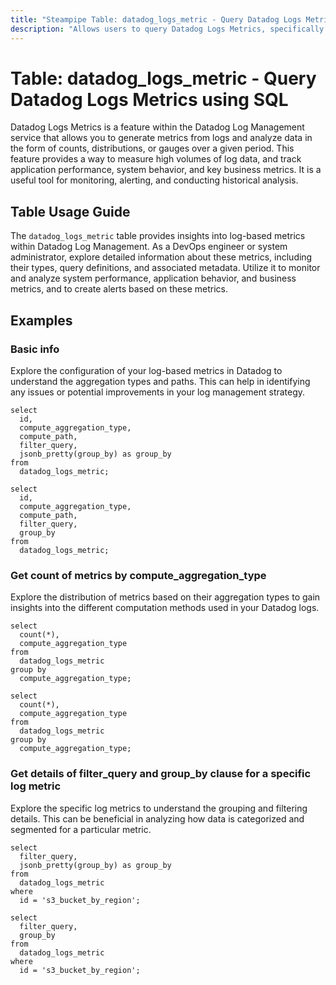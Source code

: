 ```yaml
---
title: "Steampipe Table: datadog_logs_metric - Query Datadog Logs Metrics using SQL"
description: "Allows users to query Datadog Logs Metrics, specifically providing insights into log-based metrics, their respective query definitions, and related metadata."
---
```


# Table: datadog_logs_metric - Query Datadog Logs Metrics using SQL

Datadog Logs Metrics is a feature within the Datadog Log Management service that allows you to generate metrics from logs and analyze data in the form of counts, distributions, or gauges over a given period. This feature provides a way to measure high volumes of log data, and track application performance, system behavior, and key business metrics. It is a useful tool for monitoring, alerting, and conducting historical analysis.

## Table Usage Guide

The `datadog_logs_metric` table provides insights into log-based metrics within Datadog Log Management. As a DevOps engineer or system administrator, explore detailed information about these metrics, including their types, query definitions, and associated metadata. Utilize it to monitor and analyze system performance, application behavior, and business metrics, and to create alerts based on these metrics.

## Examples

### Basic info
Explore the configuration of your log-based metrics in Datadog to understand the aggregation types and paths. This can help in identifying any issues or potential improvements in your log management strategy.

```sql+postgres
select
  id,
  compute_aggregation_type,
  compute_path,
  filter_query,
  jsonb_pretty(group_by) as group_by
from
  datadog_logs_metric;
```

```sql+sqlite
select
  id,
  compute_aggregation_type,
  compute_path,
  filter_query,
  group_by
from
  datadog_logs_metric;
```

### Get count of metrics by compute_aggregation_type
Explore the distribution of metrics based on their aggregation types to gain insights into the different computation methods used in your Datadog logs.

```sql+postgres
select
  count(*),
  compute_aggregation_type
from
  datadog_logs_metric
group by
  compute_aggregation_type;
```

```sql+sqlite
select
  count(*),
  compute_aggregation_type
from
  datadog_logs_metric
group by
  compute_aggregation_type;
```

### Get details of filter_query and group_by clause for a specific log metric
Explore the specific log metrics to understand the grouping and filtering details. This can be beneficial in analyzing how data is categorized and segmented for a particular metric.

```sql+postgres
select
  filter_query,
  jsonb_pretty(group_by) as group_by
from
  datadog_logs_metric
where
  id = 's3_bucket_by_region';
```

```sql+sqlite
select
  filter_query,
  group_by
from
  datadog_logs_metric
where
  id = 's3_bucket_by_region';
```